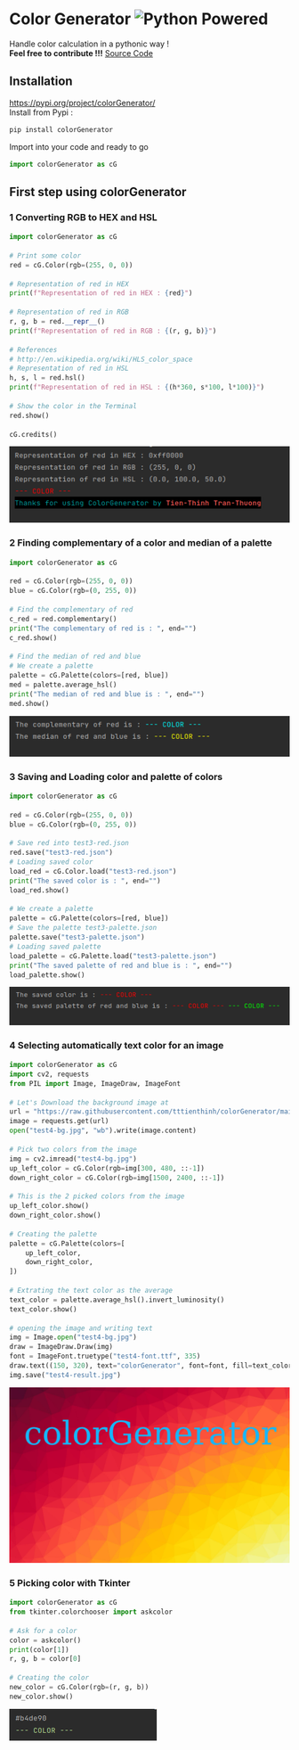 # Color Generator ![Python Powered](https://www.python.org/static/community_logos/python-powered-w-100x40.png "LOGO")
Handle color calculation in a pythonic way !  
**Feel free to contribute !!!** [Source Code](https://github.com/tttienthinh/colorGenerator.git)

## Installation
https://pypi.org/project/colorGenerator/  
Install from Pypi :
```bash
pip install colorGenerator
```
Import into your code and ready to go
```python
import colorGenerator as cG
```
## First step using colorGenerator
### 1 Converting RGB to HEX and HSL
```python
import colorGenerator as cG

# Print some color
red = cG.Color(rgb=(255, 0, 0))

# Representation of red in HEX
print(f"Representation of red in HEX : {red}")

# Representation of red in RGB
r, g, b = red.__repr__()
print(f"Representation of red in RGB : {(r, g, b)}")

# References
# http://en.wikipedia.org/wiki/HLS_color_space
# Representation of red in HSL
h, s, l = red.hsl()
print(f"Representation of red in HSL : {(h*360, s*100, l*100)}")

# Show the color in the Terminal
red.show()

cG.credits()
```
![Test1 result](https://raw.githubusercontent.com/tttienthinh/colorGenerator/main/test/capture/test1.png "Capture")

### 2 Finding complementary of a color and median of a palette
```python
import colorGenerator as cG

red = cG.Color(rgb=(255, 0, 0))
blue = cG.Color(rgb=(0, 255, 0))

# Find the complementary of red
c_red = red.complementary()
print("The complementary of red is : ", end="")
c_red.show()

# Find the median of red and blue
# We create a palette
palette = cG.Palette(colors=[red, blue])
med = palette.average_hsl()
print("The median of red and blue is : ", end="")
med.show()
```
![Test2 result](https://raw.githubusercontent.com/tttienthinh/colorGenerator/main/test/capture/test2.png "Capture")

### 3 Saving and Loading color and palette of colors
```python
import colorGenerator as cG

red = cG.Color(rgb=(255, 0, 0))
blue = cG.Color(rgb=(0, 255, 0))

# Save red into test3-red.json
red.save("test3-red.json")
# Loading saved color
load_red = cG.Color.load("test3-red.json")
print("The saved color is : ", end="")
load_red.show()

# We create a palette
palette = cG.Palette(colors=[red, blue])
# Save the palette test3-palette.json
palette.save("test3-palette.json")
# Loading saved palette
load_palette = cG.Palette.load("test3-palette.json")
print("The saved palette of red and blue is : ", end="")
load_palette.show()
```
![Test3 result](https://raw.githubusercontent.com/tttienthinh/colorGenerator/main/test/capture/test3.png "Capture")

### 4 Selecting automatically text color for an image
```python
import colorGenerator as cG
import cv2, requests
from PIL import Image, ImageDraw, ImageFont

# Let's Download the background image at
url = "https://raw.githubusercontent.com/tttienthinh/colorGenerator/main/test/test4-bg.jpg"
image = requests.get(url)
open("test4-bg.jpg", "wb").write(image.content)

# Pick two colors from the image
img = cv2.imread("test4-bg.jpg")
up_left_color = cG.Color(rgb=img[300, 480, ::-1])
down_right_color = cG.Color(rgb=img[1500, 2400, ::-1])

# This is the 2 picked colors from the image
up_left_color.show()
down_right_color.show()

# Creating the palette
palette = cG.Palette(colors=[
    up_left_color,
    down_right_color,
])

# Extrating the text color as the average
text_color = palette.average_hsl().invert_luminosity()
text_color.show()

# opening the image and writing text
img = Image.open("test4-bg.jpg")
draw = ImageDraw.Draw(img)
font = ImageFont.truetype("test4-font.ttf", 335)
draw.text((150, 320), text="colorGenerator", font=font, fill=text_color.__repr__())
img.save("test4-result.jpg")
```
![Test4 result](https://raw.githubusercontent.com/tttienthinh/colorGenerator/main/test/test4-result.jpg "Capture")

### 5 Picking color with Tkinter
```python
import colorGenerator as cG
from tkinter.colorchooser import askcolor

# Ask for a color
color = askcolor()
print(color[1])
r, g, b = color[0]

# Creating the color
new_color = cG.Color(rgb=(r, g, b))
new_color.show()
```
![Test5 result](https://raw.githubusercontent.com/tttienthinh/colorGenerator/main/test/capture/test5.png "Capture")
